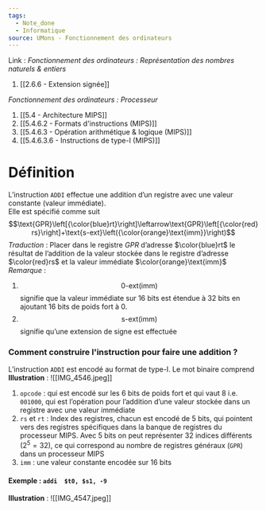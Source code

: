 ```yaml
---
tags:
  - Note_done
  - Informatique
source: UMons - Fonctionnement des ordinateurs
---
```


Link :
_Fonctionnement des ordinateurs : Représentation des nombres naturels & entiers_
1. [[2.6.6 - Extension signée]]

_Fonctionnement des ordinateurs : Processeur_
1. [[5.4 - Architecture MIPS]]
2. [[5.4.6.2 - Formats d'instructions (MIPS)]]
3. [[5.4.6.3 - Opération arithmétique & logique (MIPS)]]
4. [[5.4.6.3.6 - Instructions de type-I (MIPS)]]

# Définition
L’instruction `ADDI` effectue une addition d’un registre avec une valeur constante (valeur immédiate).
\
Elle est spécifié comme suit $$\text{GPR}\left[{\color{blue}rt}\right]\leftarrow\text{GPR}\left[{\color{red}rs}\right]+\text{s-ext}\left({\color{orange}\text{imm}}\right)$$ _Traduction_ : Placer dans le registre $GPR$ d’adresse $\color{blue}rt$ le résultat de l’addition de la valeur stockée dans le registre d’adresse $\color{red}rs$ et la valeur immédiate $\color{orange}\text{imm}$ 
\
_Remarque_ :
1. $$\text{0-ext(imm)}$$ signifie que la valeur immédiate sur 16 bits est étendue à 32 bits en ajoutant 16 bits de poids fort à 0.
2. $$\text{s-ext(imm)}$$ signifie qu’une extension de signe est effectuée 
### Comment construire l'instruction pour faire une addition ?
L’instruction `ADDI` est encodé au format de type-I. Le mot binaire comprend 
**Illustration** : ![[IMG_4546.jpeg]]
1. `opcode` : qui est encodé sur les 6 bits de poids fort et qui vaut 8 i.e. `001000`, qui est l’opération pour l’addition d’une valeur stockée dans un registre avec une valeur immédiate
2. `rs` et `rt` : Index des registres, chacun est encodé de 5 bits, qui pointent vers des registres spécifiques dans la banque de registres du processeur MIPS. Avec 5 bits on peut représenter 32 indices différents $(2^5=32)$, ce qui correspond au nombre de registres généraux (`GPR`) dans un processeur MIPS
3. `imm` : une valeur constante encodée sur 16 bits 

#### Exemple : `addi  $t0, $s1, -9`
**Illustration** : ![[IMG_4547.jpeg]]
